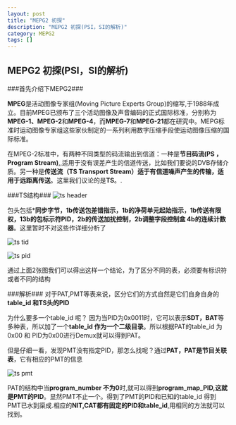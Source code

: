 ```yaml
---
layout: post
title: "MEPG2 初探"
description: "MEPG2 初探(PSI，SI的解析)"
category: MEPG2
tags: []
---
```


## MEPG2 初探(PSI，SI的解析) ##

###首先介绍下MEPG2###

**MPEG**是活动图像专家组(Moving Picture Experts Group)的缩写,于1988年成立。目前MPEG已颁布了三个活动图像及声音编码的正式国际标准，分别称为**MPEG-1、MPEG-2**和**MPEG-4**，而**MPEG-7**和**MPEG-21**都在研究中。MEPG标准时运动图像专家组这些家伙制定的一系列利用数字压缩手段使运动图像压缩的国际标准。

在MPEG-2标准中，有两种不同类型的码流输出到信道：一种是**节目码流(PS ，Program Stream)**,,适用于没有误差产生的信道传送，比如我们要说的DVB存储介质。另一种是**传送流（TS Transport Stream）**适于有**信道噪声产生的传输，适用于远距离传送**。这里我们议论的是**TS**。.

###TS结构###
![ts header](/static/blog/img/ts_header.png)

包头包括***同步字节，1b传送包差错指示，1b的净荷单元起始指示，1b传送有限权，13b的包标示符PID，2b的传送加扰控制，2b调整字段控制盒 4b的连续计数器**。这里暂时不对这些作详细分析了

![ts tid](/static/blog/img/ts_pid.png)

![ts pid](/static/blog/img/ts_tid.png)

通过上面2张图我们可以得出这样一个结论，为了区分不同的表，必须要有标识符或者不同的结构

###解析###
对于PAT,PMT等表来说，区分它们的方式自然是它们自身自身的**table\_id 和TS头的PID**

为什么要多一个table\_id 呢？ 因为当PID为0x0011时，它可以表示**SDT，BAT**等多种表，所以加了一个**table\_id 作为一个二级目录**。所以根据PAT的table\_id 为0x00 和 PID为0x00进行Demux就可以得到PAT。


但是仔细一看，发现PMT没有指定PID，那怎么找呢？通过**PAT，PAT是节目关联表**，它有相应的PMT的信息

![ts pmt](/static/blog/img/ts_pmt.png)

PAT的结构中当**program\_number 不为0**时,就可以得到**program\_map\_PID,这就是PMT的PID**。显然PMT不止一个。得到了PMT的PID和已知的table\_id 得到PMT已水到渠成.相应的**NIT,CAT都有固定的PID和table\_id**,用相同的方法就可以找到。

